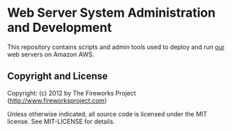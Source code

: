 Web Server System Administration and Development
================================================

This repository contains scripts and admin tools used to deploy and run
[our](http://www.fireworksproject.com) web servers on Amazon AWS.

Copyright and License
---------------------
Copyright: (c) 2012 by The Fireworks Project (http://www.fireworksproject.com)

Unless otherwise indicated, all source code is licensed under the MIT license. See MIT-LICENSE for details.
